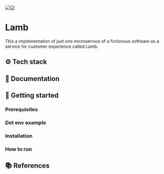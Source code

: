 [![CI](https://github.com/cenciati/lamb-ddd-clean-arch-solid/actions/workflows/ci.yaml/badge.svg)](https://github.com/cenciati/lamb-ddd-clean-arch-solid/actions/workflows/ci.yaml)
# Lamb
This a implementation of just one microserivce of a fictionous software as a service for customer experience called Lamb.

## ⚙️ Tech stack

## 📄 Documentation

## 🚀 Getting started
### Prerequisites
### Dot env example
### Installation
### How to run

## 📚 References
